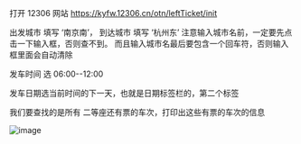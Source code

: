 打开 12306 网站  https://kyfw.12306.cn/otn/leftTicket/init

出发城市 填写 ‘南京南’， 到达城市 填写 ‘杭州东’ 
注意输入城市名前，一定要先点击一下输入框，否则查不到。 
而且输入城市名最后要包含一个回车符，否则输入框里面会自动清除

发车时间 选 06:00--12:00

发车日期选当前时间的下一天，也就是日期标签栏的，第二个标签

我们要查找的是所有 二等座还有票的车次，打印出这些有票的车次的信息

![image](https://user-images.githubusercontent.com/10496014/42491465-6d8bd42c-8447-11e8-8e3b-725a21936082.png)
